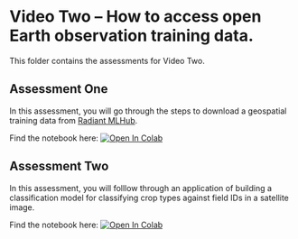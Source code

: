# Video Two – How to access open Earth observation training data.

This folder contains the assessments for Video Two.

## Assessment One

In this assessment, you will go through the steps to download a geospatial training data
from [Radiant MLHub](https://www.radiant.earth/mlhub/).

Find the notebook here: [![Open In Colab](https://colab.research.google.com/assets/colab-badge.svg)](http://colab.research.google.com/github/AI-Lab-Makerere/GIZ-Videos/blob/master/Video%20Two/GIZ_Video_Two,_Assessment_One.ipynb)


## Assessment Two
In this assessment, you will folllow through an application of building a classification model for classifying crop types against field IDs in a satellite image. 

Find the notebook here: [![Open In Colab](https://colab.research.google.com/assets/colab-badge.svg)](http://colab.research.google.com/github/AI-Lab-Makerere/GIZ-Videos/blob/master/Video%20Two/GIZ_Video_Two,_Assessment_Two.ipynb)
